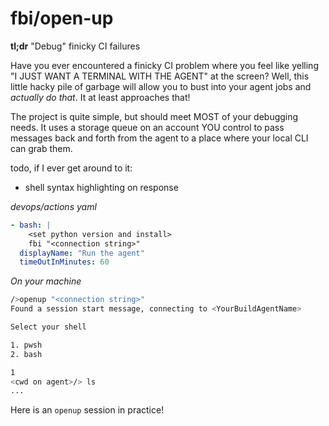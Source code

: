 # fbi/open-up

**tl;dr** "Debug" finicky CI failures

Have you ever encountered a finicky CI problem where you feel like yelling "I JUST WANT A TERMINAL WITH THE AGENT" at the screen? Well, this little hacky pile of garbage will allow you to bust into your agent jobs and _actually do that_. It at least approaches that!

The project is quite simple, but should meet MOST of your debugging needs. It uses a storage queue on an account YOU control to pass messages back and forth from the agent to a place where your local CLI can grab them.

todo, if I ever get around to it:

- shell syntax highlighting on response

_devops/actions yaml_
```yml
- bash: |
    <set python version and install>
    fbi "<connection string>"
  displayName: "Run the agent"
  timeOutInMinutes: 60
```

_On your machine_

```bash
/>openup "<connection string>"
Found a session start message, connecting to <YourBuildAgentName>

Select your shell

1. pwsh
2. bash

1
<cwd on agent>/> ls
...
```

Here is an `openup` session in practice!




